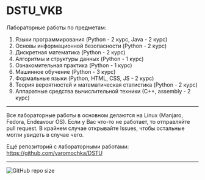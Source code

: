 # DSTU_VKB
Лабораторные работы по предметам:
1. Языки программирования (Python - 2 курс, Java - 2 курс)
2. Основы информационной безопасности (Python - 2 курс)
3. Дискретная математика (Python - 2 курс)
4. Алгоритмы и структуры данных (Python - 1 курс)
5. Ознакомительная практика (Python - 1 курс)
6. Машинное обучение (Python - 3 курс)
7. Формальные языки (Python, HTML, CSS, JS - 2 курс)
8. Теория вероятностей и математическая статистика (Python - 2 курс)
9. Аппаратные средства вычислительной техники (С++, assembly - 2 курс)

---
Все лабораторные работы в основном делаются на Linux (Manjaro, Fedora, Endeavour OS). Если у Вас что-то не работает, то отправляйте pull request. 
В крайнем случае открывайте Issues, чтобы остальные могли увидеть в случае чего. 

Ещё репозиторий с лабораторными работами: https://github.com/yaromochka/DSTU

---
![GitHub repo size](https://img.shields.io/github/repo-size/C3EQUALZz/DSTU_VKB)


